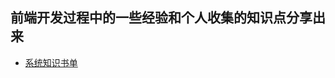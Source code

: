 ## 前端开发过程中的一些经验和个人收集的知识点分享出来

<!--giab:issue_list_start-->
- [系统知识书单](https://github.com/GayeChen/blog/issues/1)
<!--giab:issue_list_end-->
